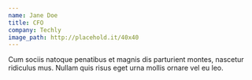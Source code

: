 ```yaml
---
name: Jane Doe
title: CFO
company: Techly
image_path: http://placehold.it/40x40
---
```

Cum sociis natoque penatibus et magnis dis parturient montes, nascetur ridiculus mus. Nullam quis risus eget urna mollis ornare vel eu leo.
